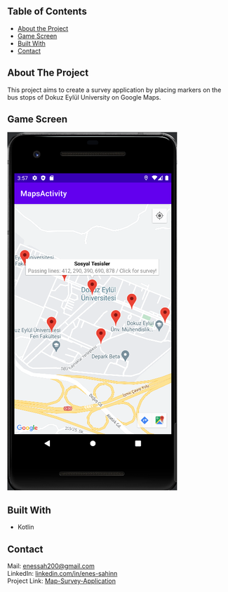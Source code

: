 ## Table of Contents

* [About the Project](#about-the-project)
* [Game Screen](#game-screen)
* [Built With](#built-with)
* [Contact](#contact)

## About The Project

This project aims to create a survey application by placing markers on the bus stops of Dokuz Eylül University on Google Maps.

## Game Screen
![alt text](https://github.com/enes-sahinn/Map-Survey-Application/blob/master/app_screen.png)

## Built With

* Kotlin

## Contact
Mail: enessah200@gmail.com\
LinkedIn: [linkedin.com/in/enes-sahinn](https://www.linkedin.com/in/enes-sahinn/)\
Project Link: [Map-Survey-Application](https://github.com/enes-sahinn/Map-Survey-Application)
